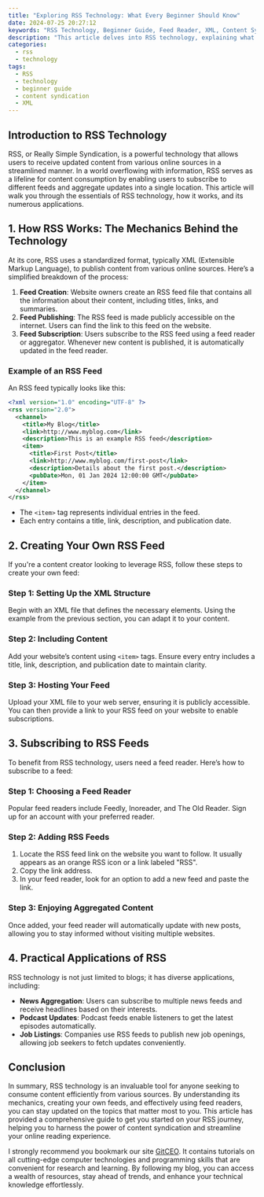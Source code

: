 ```yaml
---
title: "Exploring RSS Technology: What Every Beginner Should Know"
date: 2024-07-25 20:27:12
keywords: "RSS Technology, Beginner Guide, Feed Reader, XML, Content Syndication, Data Aggregation"
description: "This article delves into RSS technology, explaining what it is, how it works, and how beginners can effectively utilize it. RSS stands for Really Simple Syndication, a web feed format used to publish frequently updated content such as blog entries, news headlines, or podcasts. By understanding the basics of RSS, users can streamline their online reading experience by aggregating content from multiple sources in one place. We will cover the mechanics of RSS feeds, how to create and subscribe to feeds, and the various applications of RSS technology. This comprehensive guide ensures that beginners walk away with a clear understanding of RSS, empowering them to explore the wealth of information available online without the risk of missing important updates."
categories:
  - rss
  - technology
tags:
  - RSS
  - technology
  - beginner guide
  - content syndication
  - XML
---
```


## Introduction to RSS Technology

RSS, or Really Simple Syndication, is a powerful technology that allows users to receive updated content from various online sources in a streamlined manner. In a world overflowing with information, RSS serves as a lifeline for content consumption by enabling users to subscribe to different feeds and aggregate updates into a single location. This article will walk you through the essentials of RSS technology, how it works, and its numerous applications. 

<!-- more -->

## 1. How RSS Works: The Mechanics Behind the Technology

At its core, RSS uses a standardized format, typically XML (Extensible Markup Language), to publish content from various online sources. Here’s a simplified breakdown of the process:

1. **Feed Creation**: Website owners create an RSS feed file that contains all the information about their content, including titles, links, and summaries.
2. **Feed Publishing**: The RSS feed is made publicly accessible on the internet. Users can find the link to this feed on the website.
3. **Feed Subscription**: Users subscribe to the RSS feed using a feed reader or aggregator. Whenever new content is published, it is automatically updated in the feed reader.

### Example of an RSS Feed

An RSS feed typically looks like this:

```xml
<?xml version="1.0" encoding="UTF-8" ?>
<rss version="2.0">
  <channel>
    <title>My Blog</title>
    <link>http://www.myblog.com</link>
    <description>This is an example RSS feed</description>
    <item>
      <title>First Post</title>
      <link>http://www.myblog.com/first-post</link>
      <description>Details about the first post.</description>
      <pubDate>Mon, 01 Jan 2024 12:00:00 GMT</pubDate>
    </item>
  </channel>
</rss>
```
- The `<item>` tag represents individual entries in the feed.
- Each entry contains a title, link, description, and publication date.

## 2. Creating Your Own RSS Feed

If you're a content creator looking to leverage RSS, follow these steps to create your own feed:

### Step 1: Setting Up the XML Structure

Begin with an XML file that defines the necessary elements. Using the example from the previous section, you can adapt it to your content.

### Step 2: Including Content

Add your website’s content using `<item>` tags. Ensure every entry includes a title, link, description, and publication date to maintain clarity.

### Step 3: Hosting Your Feed

Upload your XML file to your web server, ensuring it is publicly accessible. You can then provide a link to your RSS feed on your website to enable subscriptions.

## 3. Subscribing to RSS Feeds

To benefit from RSS technology, users need a feed reader. Here’s how to subscribe to a feed:

### Step 1: Choosing a Feed Reader

Popular feed readers include Feedly, Inoreader, and The Old Reader. Sign up for an account with your preferred reader.

### Step 2: Adding RSS Feeds

1. Locate the RSS feed link on the website you want to follow. It usually appears as an orange RSS icon or a link labeled "RSS".
2. Copy the link address.
3. In your feed reader, look for an option to add a new feed and paste the link.

### Step 3: Enjoying Aggregated Content

Once added, your feed reader will automatically update with new posts, allowing you to stay informed without visiting multiple websites.

## 4. Practical Applications of RSS

RSS technology is not just limited to blogs; it has diverse applications, including:

- **News Aggregation**: Users can subscribe to multiple news feeds and receive headlines based on their interests.
- **Podcast Updates**: Podcast feeds enable listeners to get the latest episodes automatically.
- **Job Listings**: Companies use RSS feeds to publish new job openings, allowing job seekers to fetch updates conveniently.

## Conclusion

In summary, RSS technology is an invaluable tool for anyone seeking to consume content efficiently from various sources. By understanding its mechanics, creating your own feeds, and effectively using feed readers, you can stay updated on the topics that matter most to you. This article has provided a comprehensive guide to get you started on your RSS journey, helping you to harness the power of content syndication and streamline your online reading experience.

I strongly recommend you bookmark our site [GitCEO](https://gitceo.com). It contains tutorials on all cutting-edge computer technologies and programming skills that are convenient for research and learning. By following my blog, you can access a wealth of resources, stay ahead of trends, and enhance your technical knowledge effortlessly.